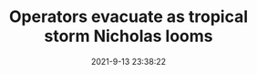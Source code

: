 ---
"title": "Operators evacuate as tropical storm Nicholas looms"
"date": "2021-9-13 23:38:22"
"feed_name": "OFFSHOREMAG"
"feed_website": "https://www.offshore-mag.com/"
"feed_rss": "https://www.offshore-mag.com/__rss/website-scheduled-content.xml?input=%7B%22sectionAlias%22%3A%22home%22%7D"
"link": "https://www.offshore-mag.com/regional-reports/us-gulf-of-mexico/article/14210258/operators-evacuate-as-tropical-storm-nicholas-looms"
"file": "_posts/1-1-2021-36856e2c8bca40c6090dd146b320a0f59696ebb9.md"
"accident": "1"
"drilling": "1"
---